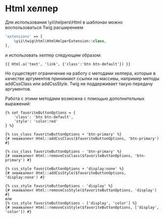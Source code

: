 Html хелпер
===========

Для использования \yii\helpers\Html в шаблонах можно воспользоваться Twig расширением

```php
'extensions' => [
    \yii\twig\html\HtmlHelperExtension::class,
],
```

и использовать хелпер следующим образом:

```twig
{{ Html.a('text', 'link', {'class':'btn btn-default'}) }}
```

Но существует ограничение на работу с методами хелпера, которые в качестве аргументов принимают ссылки на массивы, 
например методы addCssClass или addCssStyle. Twig не поддерживает такую передачу аргументов.

Работа с этими методами возможна с помощью дополнительных выражений:

```twig
{% set favoriteButtonOptions = {
    'class': 'btn btn-default',
    'style': 'color:red'
} %}

{% css_class favoriteButtonOptions + 'btn-primary' %}
{# эквивалент Html::addCssClass($favoriteButtonOptions, 'btn-primary') #}

{% css_class favoriteButtonOptions - 'btn-primary' %}
{# эквивалент Html::removeCssClass($favoriteButtonOptions, 'btn-primary') #}

{% css_style favoriteButtonOptions + 'display:none' %}
{# эквивалент Html::addCssStyle($favoriteButtonOptions, 'display:none') #}

{% css_style favoriteButtonOptions - 'display' %}
{# эквивалент Html::removeCssStyle($favoriteButtonOptions, 'display') #}
или
{% css_style favoriteButtonOptions - ['display', 'color'] %}
{# эквивалент Html::removeCssStyle($favoriteButtonOptions, ['display', 'color']) #}
```
